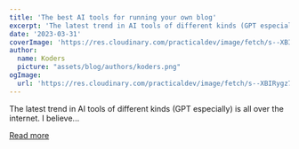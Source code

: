 ```yaml
---
title: 'The best AI tools for running your own blog'
excerpt: 'The latest trend in AI tools of different kinds (GPT especially) is all over the internet. I believe...'
date: '2023-03-31'
coverImage: 'https://res.cloudinary.com/practicaldev/image/fetch/s--XBIRygz7--/c_imagga_scale,f_auto,fl_progressive,h_420,q_auto,w_1000/https://dev-to-uploads.s3.amazonaws.com/uploads/articles/istspxdjknjmb6ytrkqt.png'
author:
  name: Koders
  picture: "assets/blog/authors/koders.png"
ogImage:
  url: 'https://res.cloudinary.com/practicaldev/image/fetch/s--XBIRygz7--/c_imagga_scale,f_auto,fl_progressive,h_420,q_auto,w_1000/https://dev-to-uploads.s3.amazonaws.com/uploads/articles/istspxdjknjmb6ytrkqt.png'
---
```


The latest trend in AI tools of different kinds (GPT especially) is all over the internet. I believe...

[Read more](https://dev.to/brownrita460/the-best-ai-tools-for-running-your-own-blog-350p)
